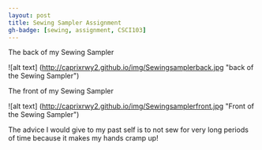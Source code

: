 ```yaml
---
layout: post
title: Sewing Sampler Assignment 
gh-badge: [sewing, assignment, CSCI103]
---
```


The back of my Sewing Sampler 

![alt text] (http://caprixrwy2.github.io/img/Sewingsamplerback.jpg "back of the Sewing Sampler")

The front of my Sewing Sampler 

![alt text] (http://caprixrwy2.github.io/img/Sewingsamplerfront.jpg "Front of the Sewing Sampler")

The advice I would give to my past self is to not sew for very long periods of time because it makes my hands cramp up! 

